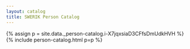 ```yaml
---
layout: catalog
title: SWERIK Person Catalog
---
```

{% assign p = site.data._person-catalog.i-X7jqxsiaD3CFfsDmUdkHVH %}
{% include person-catalog.html p=p %}


